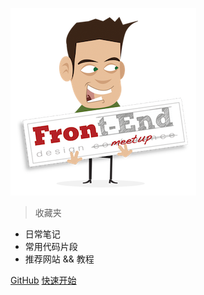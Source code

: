 <!-- ![logo](./assets/image/icon.svg) -->
![logo](./assets/image/site/front-end-dan-1.png)

> 收藏夹

<!-- > A magical documentation site generator. -->

* 日常笔记
* 常用代码片段
* 推荐网站 && 教程

[GitHub](https://github.com/aoxiaoqiang/doc)
[快速开始](#点滴知识)

<!-- 背景图片 -->
<!-- ![background-image](./assets/image/dot.png) -->

<!-- 背景色 -->
<!-- ![color](#f0f0f0) -->